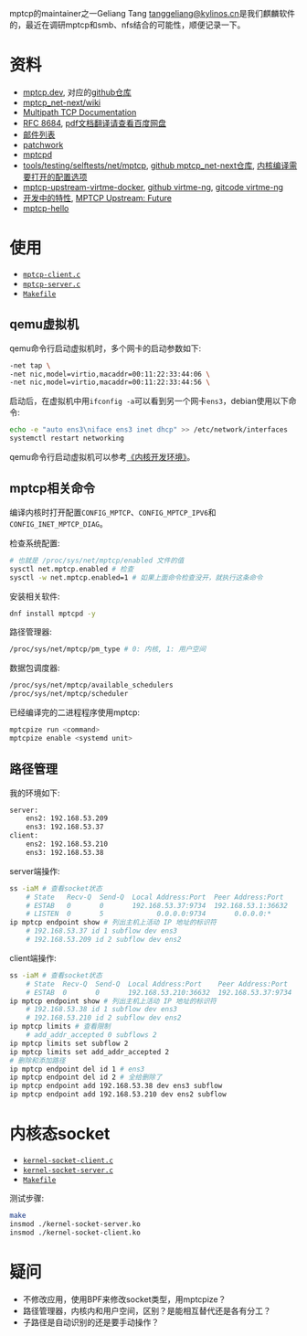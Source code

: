 mptcp的maintainer之一Geliang Tang <tanggeliang@kylinos.cn>是我们麒麟软件的，最近在调研mptcp和smb、nfs结合的可能性，顺便记录一下。

# 资料

- [mptcp.dev](https://www.mptcp.dev/), 对应的[github仓库](https://github.com/multipath-tcp/mptcp.dev)
- [mptcp_net-next/wiki](https://github.com/multipath-tcp/mptcp_net-next/wiki)
- [Multipath TCP Documentation](https://mptcp-apps.github.io/mptcp-doc/)
- [RFC 8684](https://www.rfc-editor.org/rfc/rfc8684.html), [pdf文档翻译请查看百度网盘](https://chenxiaosong.com/baidunetdisk)
- [邮件列表](https://lore.kernel.org/mptcp/)
- [patchwork](https://patchwork.kernel.org/project/mptcp/list/)
- [mptcpd](https://github.com/multipath-tcp/mptcpd)
- [tools/testing/selftests/net/mptcp](https://github.com/torvalds/linux/tree/master/tools/testing/selftests/net/mptcp), [github mptcp_net-next仓库](https://github.com/multipath-tcp/mptcp_net-next/tree/export/tools/testing/selftests/net/mptcp), [内核编译需要打开的配置选项](https://github.com/multipath-tcp/mptcp_net-next/blob/export/tools/testing/selftests/net/mptcp/config)
- [mptcp-upstream-virtme-docker](https://github.com/multipath-tcp/mptcp-upstream-virtme-docker), [github virtme-ng](https://github.com/arighi/virtme-ng), [gitcode virtme-ng](https://gitcode.com/gh_mirrors/vi/virtme-ng)
- [开发中的特性](https://github.com/multipath-tcp/mptcp_net-next/projects?query=is%3Aopen), [MPTCP Upstream: Future](https://github.com/orgs/multipath-tcp/projects/1/views/1)
- [mptcp-hello](https://github.com/mptcp-apps/mptcp-hello/)

# 使用

- [`mptcp-client.c`](https://gitee.com/chenxiaosonggitee/blog/blob/master/courses/kernel/src/mptcp/mptcp-client.c)
- [`mptcp-server.c`](https://gitee.com/chenxiaosonggitee/blog/blob/master/courses/kernel/src/mptcp/mptcp-server.c)
- [`Makefile`](https://gitee.com/chenxiaosonggitee/blog/blob/master/courses/kernel/src/mptcp/Makefile.c)

## qemu虚拟机

qemu命令行启动虚拟机时，多个网卡的启动参数如下:
```sh
-net tap \
-net nic,model=virtio,macaddr=00:11:22:33:44:06 \
-net nic,model=virtio,macaddr=00:11:22:33:44:56 \
```

启动后，在虚拟机中用`ifconfig -a`可以看到另一个网卡`ens3`，debian使用以下命令:
```sh
echo -e "auto ens3\niface ens3 inet dhcp" >> /etc/network/interfaces
systemctl restart networking
```

qemu命令行启动虚拟机可以参考[《内核开发环境》](https://chenxiaosong.com/courses/kernel/kernel-dev-environment.html)。

## mptcp相关命令

编译内核时打开配置`CONFIG_MPTCP`、`CONFIG_MPTCP_IPV6`和`CONFIG_INET_MPTCP_DIAG`。

检查系统配置:
```sh
# 也就是 /proc/sys/net/mptcp/enabled 文件的值
sysctl net.mptcp.enabled # 检查
sysctl -w net.mptcp.enabled=1 # 如果上面命令检查没开，就执行这条命令
```

安装相关软件:
```sh
dnf install mptcpd -y
```

路径管理器:
```sh
/proc/sys/net/mptcp/pm_type # 0: 内核, 1: 用户空间
```

数据包调度器:
```sh
/proc/sys/net/mptcp/available_schedulers
/proc/sys/net/mptcp/scheduler
```

已经编译完的二进程程序使用mptcp:
```sh
mptcpize run <command>
mptcpize enable <systemd unit>
```

## 路径管理

我的环境如下:
```sh
server:
    ens2: 192.168.53.209
    ens3: 192.168.53.37
client:
    ens2: 192.168.53.210
    ens3: 192.168.53.38
```

server端操作:
```sh
ss -iaM # 查看socket状态
    # State   Recv-Q  Send-Q  Local Address:Port  Peer Address:Port
    # ESTAB   0       0       192.168.53.37:9734  192.168.53.1:36632
    # LISTEN  0       5             0.0.0.0:9734       0.0.0.0:*
ip mptcp endpoint show # 列出主机上活动 IP 地址的标识符
    # 192.168.53.37 id 1 subflow dev ens3
    # 192.168.53.209 id 2 subflow dev ens2
```

client端操作:
```sh
ss -iaM # 查看socket状态
    # State  Recv-Q  Send-Q  Local Address:Port    Peer Address:Port
    # ESTAB  0       0       192.168.53.210:36632  192.168.53.37:9734
ip mptcp endpoint show # 列出主机上活动 IP 地址的标识符
    # 192.168.53.38 id 1 subflow dev ens3
    # 192.168.53.210 id 2 subflow dev ens2
ip mptcp limits # 查看限制
    # add_addr_accepted 0 subflows 2
ip mptcp limits set subflow 2
ip mptcp limits set add_addr_accepted 2
# 删除和添加路径
ip mptcp endpoint del id 1 # ens3
ip mptcp endpoint del id 2 # 全给删除了
ip mptcp endpoint add 192.168.53.38 dev ens3 subflow
ip mptcp endpoint add 192.168.53.210 dev ens2 subflow
```

# 内核态socket

- [`kernel-socket-client.c`](https://gitee.com/chenxiaosonggitee/blog/blob/master/courses/kernel/src/kernel-socket/kernel-socket-client.c)
- [`kernel-socket-server.c`](https://gitee.com/chenxiaosonggitee/blog/blob/master/courses/kernel/src/kernel-socket/kernel-socket-server.c)
- [`Makefile`](https://gitee.com/chenxiaosonggitee/blog/blob/master/courses/kernel/src/kernel-socket/Makefile)

测试步骤:
```sh
make
insmod ./kernel-socket-server.ko
insmod ./kernel-socket-client.ko
```

#  疑问

- 不修改应用，使用BPF来修改socket类型，用mptcpize？
- 路径管理器，内核内和用户空间，区别？是能相互替代还是各有分工？
- 子路径是自动识别的还是要手动操作？

